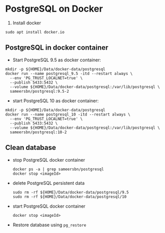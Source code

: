 # PostgreSQL on Docker
1. Install docker 
```
sudo apt install docker.io
```

## PostgreSQL in docker container 
* Start PostgreSQL 9.5 as docker container:
```
mkdir -p ${HOME}/Data/docker-data/postgresql
docker run --name postgresql_9.5 -itd --restart always \
  --env 'PG_TRUST_LOCALNET=true' \
  --publish 5433:5432 \
  --volume ${HOME}/Data/docker-data/postgresql:/var/lib/postgresql \
  sameersbn/postgresql:9.5-2
```
* start PostgreSQL 10 as docker container:
```
mkdir -p ${HOME}/Data/docker-data/postgresql
docker run --name postgresql_10 -itd --restart always \
  --env 'PG_TRUST_LOCALNET=true' \
  --publish 5433:5432 \
  --volume ${HOME}/Data/docker-data/postgresql:/var/lib/postgresql \
  sameersbn/postgresql:10-2
```

## Clean database
* stop PostgreSQL docker container
  ```
  docker ps -a | grep sameersbn/postgresql
  docker stop <imageId>
  ```
* delete PostgreSQL persistent data
  ```
  sudo rm -rf ${HOME}/Data/docker-data/postgresql/9.5
  sudo rm -rf ${HOME}/Data/docker-data/postgresql/10
  ```
* start PostgreSQL docker container 
  ```
  docker stop <imageId>
  ```
* Restore database using ``pg_restore``  
